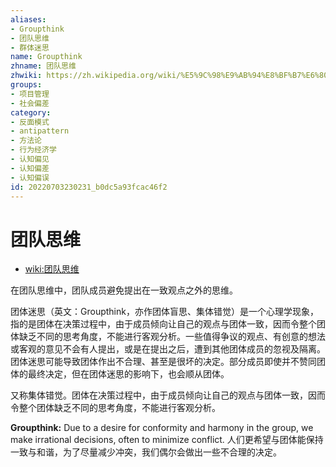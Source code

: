 ```yaml
---
aliases:
- Groupthink
- 团队思维
- 群体迷思
name: Groupthink
zhname: 团队思维
zhwiki: https://zh.wikipedia.org/wiki/%E5%9C%98%E9%AB%94%E8%BF%B7%E6%80%9D
groups:
- 项目管理
- 社会偏差
category:
- 反面模式
- antipattern
- 方法论
- 行为经济学
- 认知偏见
- 认知偏差
- 认知偏误
id: 20220703230231_b0dc5a93fcac46f2
---
```


# 团队思维

* [wiki:团队思维](https://zh.wikipedia.org/wiki/%E5%9C%98%E9%AB%94%E8%BF%B7%E6%80%9D)

在团队思维中，团队成员避免提出在一致观点之外的思维。

团体迷思（英文：Groupthink，亦作团体盲思、集体错觉）是一个心理学现象，指的是团体在决策过程中，由于成员倾向让自己的观点与团体一致，因而令整个团体缺乏不同的思考角度，不能进行客观分析。一些值得争议的观点、有创意的想法或客观的意见不会有人提出，或是在提出之后，遭到其他团体成员的忽视及隔离。团体迷思可能导致团体作出不合理、甚至是很坏的决定。部分成员即使并不赞同团体的最终决定，但在团体迷思的影响下，也会顺从团体。

又称集体错觉。团体在决策过程中，由于成员倾向让自己的观点与团体一致，因而令整个团体缺乏不同的思考角度，不能进行客观分析。

**Groupthink:** Due to a desire for conformity and harmony in the group, we make irrational decisions, often to minimize conflict.
人们更希望与团体能保持一致与和谐，为了尽量减少冲突，我们偶尔会做出一些不合理的决定。